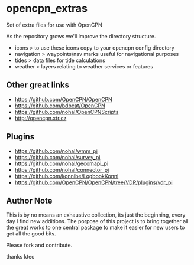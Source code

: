 opencpn_extras
==============

Set of extra files for use with OpenCPN

As the repository grows we'll improve the directory structure. 

* icons > to use these icons copy to your opencpn config directory
* navigation > waypoints/nav marks useful for navigational purposes
* tides > data files for tide calculations
* weather > layers relating to weather services or features


Other great links
-----------------

- https://github.com/OpenCPN/OpenCPN
- https://github.com/bdbcat/OpenCPN
- https://github.com/nohal/OpenCPNScripts
- http://opencpn.xtr.cz

Plugins
-------

- https://github.com/nohal/wmm_pi
- https://github.com/nohal/survey_pi
- https://github.com/nohal/gecomapi_pi
- https://github.com/nohal/connector_pi
- https://github.com/konnibe/LogbookKonni
- https://github.com/OpenCPN/OpenCPN/tree/VDR/plugins/vdr_pi


Author Note 
-----------

This is by no means an exhaustive collection, its just the beginning, every day I find 
new additions. The porpose of this project is to bring together all the great works
to one central package to make it easier for new users to get all the good bits.

Please fork and contribute.

thanks
ktec
